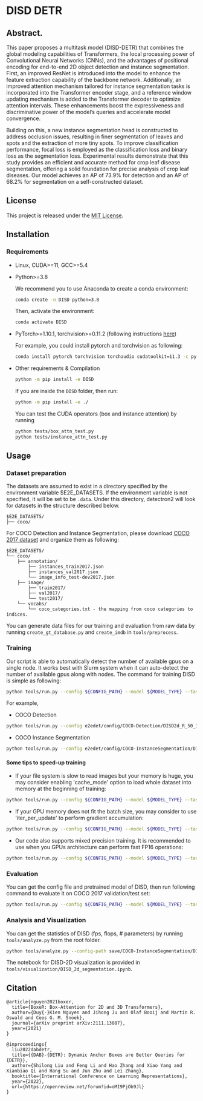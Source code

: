 # DISD DETR

## Abstract.
This paper proposes a multitask model (DISD-DETR) that combines the global modeling capabilities of Transformers, the local processing power of Convolutional Neural Networks (CNNs), and the advantages of positional encoding for end-to-end 2D object detection and instance segmentation. First, an improved ResNet is introduced into the model to enhance the feature extraction capability of the backbone network. Additionally, an improved attention mechanism tailored for instance segmentation tasks is incorporated into the Transformer encoder stage, and a reference window updating mechanism is added to the Transformer decoder to optimize attention intervals. These enhancements boost the expressiveness and discriminative power of the model’s queries and accelerate model convergence. 

Building on this, a new instance segmentation head is constructed to address occlusion issues, resulting in finer segmentation of leaves and spots and the extraction of more tiny spots. To improve classification performance, focal loss is employed as the classification loss and binary loss as the segmentation loss. Experimental results demonstrate that this study provides an efficient and accurate method for crop leaf disease segmentation, offering a solid foundation for precise analysis of crop leaf diseases. Our model achieves an AP of 73.9% for detection and an AP of 68.2% for segmentation on a self-constructed dataset.

## License

This project is released under the [MIT License](./LICENSE).

## Installation

### Requirements

- Linux, CUDA>=11, GCC>=5.4
- Python>=3.8

  We recommend you to use Anaconda to create a conda environment:

  ```bash
  conda create -n DISD python=3.8
  ```

  Then, activate the environment:

  ```bash
  conda activate DISD
  ```

- PyTorch>=1.10.1, torchvision>=0.11.2 (following instructions [here](https://pytorch.org/))

  For example, you could install pytorch and torchvision as following:

  ```bash
  conda install pytorch torchvision torchaudio cudatoolkit=11.3 -c pytorch
  ```

- Other requirements & Compilation

  ```bash
  python -m pip install -e DISD
  ```
	
  If you are inside the ```DISD``` folder, then run:
  ```bash
  python -m pip install -e ./
  ```

  You can test the CUDA operators (box and instance attention) by running

  ```bash
  python tests/box_attn_test.py
  python tests/instance_attn_test.py
  ```

## Usage

### Dataset preparation

The datasets are assumed to exist in a directory specified by the environment variable $E2E_DATASETS.
If the environment variable is not specified, it will be set to be `.data`.
Under this directory, detectron2 will look for datasets in the structure described below.

```
$E2E_DATASETS/
├── coco/
```

For COCO Detection and Instance Segmentation, please download [COCO 2017 dataset](https://cocodataset.org/) and organize them as following:

```
$E2E_DATASETS/
└── coco/
	├── annotation/
		├── instances_train2017.json
		├── instances_val2017.json
		└── image_info_test-dev2017.json
	├── image/
		├── train2017/
		├── val2017/
		└── test2017/
	└── vocabs/
		└── coco_categories.txt - the mapping from coco categories to indices.
```
You can generate data files for our training and evaluation from raw data by running `create_gt_database.py` and `create_imdb` in `tools/preprocess`.

### Training

Our script is able to automatically detect the number of available gpus on a single node.
It works best with Slurm system when it can auto-detect the number of available gpus along with nodes.
The command for training DISD is simple as following:

```bash
python tools/run.py --config ${CONFIG_PATH} --model ${MODEL_TYPE} --task ${TASK_TYPE}
```

For example,

- COCO Detection

```bash
python tools/run.py --config e2edet/config/COCO-Detection/DISD2d_R_50_3x.yaml --model DISD2d --task detection
```

- COCO Instance Segmentation

```bash
python tools/run.py --config e2edet/config/COCO-InstanceSegmentation/DISD2d_R_50_3x.yaml --model DISD2d --task detection
```

#### Some tips to speed-up training

- If your file system is slow to read images but your memory is huge, you may consider enabling 'cache_mode' option to load whole dataset into memory at the beginning of training:

```bash
python tools/run.py --config ${CONFIG_PATH} --model ${MODEL_TYPE} --task ${TASK_TYPE} dataset_config.${TASK_TYPE}.cache_mode=True
```

- If your GPU memory does not fit the batch size, you may consider to use 'iter_per_update' to perform gradient accumulation:

```bash
python tools/run.py --config ${CONFIG_PATH} --model ${MODEL_TYPE} --task ${TASK_TYPE} training.iter_per_update=2
```

- Our code also supports mixed precision training. It is recommended to use when you GPUs architecture can perform fast FP16 operations:

```bash
python tools/run.py --config ${CONFIG_PATH} --model ${MODEL_TYPE} --task ${TASK_TYPE} training.use_fp16=(float16 or bfloat16)
```

### Evaluation

You can get the config file and pretrained model of DISD, then run following command to evaluate it on COCO 2017 validation/test set:

```bash
python tools/run.py --config ${CONFIG_PATH} --model ${MODEL_TYPE} --task ${TASK_TYPE} training.run_type=(val or test or val_test)
```

### Analysis and Visualization

You can get the statistics of DISD (fps, flops, \# parameters) by running `tools/analyze.py` from the root folder.

```bash
python tools/analyze.py --config-path save/COCO-InstanceSegmentation/DISD2d_R_50_3x.yaml --model-path save/COCO-InstanceSegmentation/DISD2d_final.pth --tasks speed flop parameter
```

The notebook for DISD-2D visualization is provided in `tools/visualization/DISD_2d_segmentation.ipynb`.

## Citation
```
@article{nguyen2021boxer,
  title={BoxeR: Box-Attention for 2D and 3D Transformers},
  author={Duy{-}Kien Nguyen and Jihong Ju and Olaf Booij and Martin R. Oswald and Cees G. M. Snoek},
  journal={arXiv preprint arXiv:2111.13087},
  year={2021}
}

@inproceedings{
  liu2022dabdetr,
  title={{DAB}-{DETR}: Dynamic Anchor Boxes are Better Queries for {DETR}},
  author={Shilong Liu and Feng Li and Hao Zhang and Xiao Yang and Xianbiao Qi and Hang Su and Jun Zhu and Lei Zhang},
  booktitle={International Conference on Learning Representations},
  year={2022},
  url={https://openreview.net/forum?id=oMI9PjOb9Jl}
}
```

